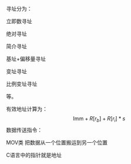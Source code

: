 寻址分为：

立即数寻址

绝对寻址

简介寻址

基址+偏移量寻址

变址寻址

比例变址寻址

等。

有效地址计算为：
$$
\text{Imm}+R[r_b]+R[r_i]*s
$$
数据传送指令：

MOV类 把数据从一个位置搬运到另一个位置

C语言中的指针就是地址

